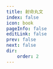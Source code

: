 ```yaml
---
title: 射命丸文
index: false
icon: book
pageInfo: false
editLink: false
prev: false
next: false
dir:
    order: 2
---
```

